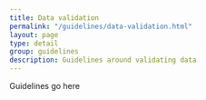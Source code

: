 ```yaml
---
title: Data validation
permalink: "/guidelines/data-validation.html"
layout: page
type: detail
group: guidelines
description: Guidelines around validating data
---
```


Guidelines go here
